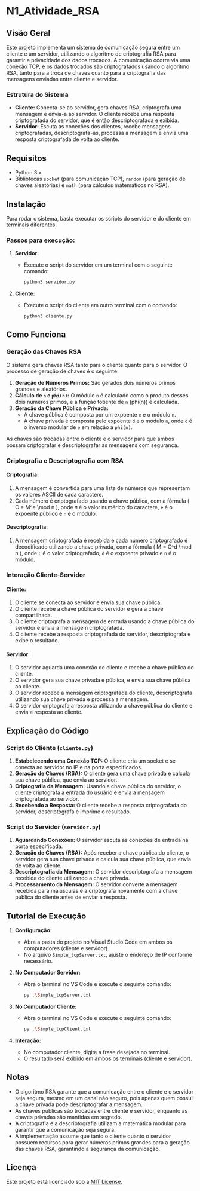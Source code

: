 # N1_Atividade_RSA

## Visão Geral

Este projeto implementa um sistema de comunicação segura entre um cliente e um servidor, utilizando o algoritmo de criptografia RSA para garantir a privacidade dos dados trocados. A comunicação ocorre via uma conexão TCP, e os dados trocados são criptografados usando o algoritmo RSA, tanto para a troca de chaves quanto para a criptografia das mensagens enviadas entre cliente e servidor.

### Estrutura do Sistema

- **Cliente:** Conecta-se ao servidor, gera chaves RSA, criptografa uma mensagem e envia-a ao servidor. O cliente recebe uma resposta criptografada do servidor, que é então descriptografada e exibida.
- **Servidor:** Escuta as conexões dos clientes, recebe mensagens criptografadas, descriptografa-as, processa a mensagem e envia uma resposta criptografada de volta ao cliente.

## Requisitos

- Python 3.x
- Bibliotecas `socket` (para comunicação TCP), `random` (para geração de chaves aleatórias) e `math` (para cálculos matemáticos no RSA).

## Instalação

Para rodar o sistema, basta executar os scripts do servidor e do cliente em terminais diferentes.

### Passos para execução:

1. **Servidor:**
   - Execute o script do servidor em um terminal com o seguinte comando:
     ```bash
     python3 servidor.py
     ```

2. **Cliente:**
   - Execute o script do cliente em outro terminal com o comando:
     ```bash
     python3 cliente.py
     ```

## Como Funciona

### Geração das Chaves RSA

O sistema gera chaves RSA tanto para o cliente quanto para o servidor. O processo de geração de chaves é o seguinte:

1. **Geração de Números Primos:** São gerados dois números primos grandes e aleatórios.
2. **Cálculo de `n` e `phi(n)`:** O módulo `n` é calculado como o produto desses dois números primos, e a função totiente de `n` (phi(n)) é calculada.
3. **Geração da Chave Pública e Privada:**
   - A chave pública é composta por um expoente `e` e o módulo `n`.
   - A chave privada é composta pelo expoente `d` e o módulo `n`, onde `d` é o inverso modular de `e` em relação a `phi(n)`.

As chaves são trocadas entre o cliente e o servidor para que ambos possam criptografar e descriptografar as mensagens com segurança.

### Criptografia e Descriptografia com RSA

#### Criptografia:

1. A mensagem é convertida para uma lista de números que representam os valores ASCII de cada caractere.
2. Cada número é criptografado usando a chave pública, com a fórmula \( C = M^e \mod n \), onde `M` é o valor numérico do caractere, `e` é o expoente público e `n` é o módulo.

#### Descriptografia:

1. A mensagem criptografada é recebida e cada número criptografado é decodificado utilizando a chave privada, com a fórmula \( M = C^d \mod n \), onde `C` é o valor criptografado, `d` é o expoente privado e `n` é o módulo.

### Interação Cliente-Servidor

#### Cliente:

1. O cliente se conecta ao servidor e envia sua chave pública.
2. O cliente recebe a chave pública do servidor e gera a chave compartilhada.
3. O cliente criptografa a mensagem de entrada usando a chave pública do servidor e envia a mensagem criptografada.
4. O cliente recebe a resposta criptografada do servidor, descriptografa e exibe o resultado.

#### Servidor:

1. O servidor aguarda uma conexão de cliente e recebe a chave pública do cliente.
2. O servidor gera sua chave privada e pública, e envia sua chave pública ao cliente.
3. O servidor recebe a mensagem criptografada do cliente, descriptografa utilizando sua chave privada e processa a mensagem.
4. O servidor criptografa a resposta utilizando a chave pública do cliente e envia a resposta ao cliente.

## Explicação do Código

### Script do Cliente (`cliente.py`)

1. **Estabelecendo uma Conexão TCP:** O cliente cria um socket e se conecta ao servidor no IP e na porta especificados.
2. **Geração de Chaves (RSA):** O cliente gera uma chave privada e calcula sua chave pública, que envia ao servidor.
3. **Criptografia da Mensagem:** Usando a chave pública do servidor, o cliente criptografa a entrada do usuário e envia a mensagem criptografada ao servidor.
4. **Recebendo a Resposta:** O cliente recebe a resposta criptografada do servidor, descriptografa e imprime o resultado.

### Script do Servidor (`servidor.py`)

1. **Aguardando Conexões:** O servidor escuta as conexões de entrada na porta especificada.
2. **Geração de Chaves (RSA):** Após receber a chave pública do cliente, o servidor gera sua chave privada e calcula sua chave pública, que envia de volta ao cliente.
3. **Descriptografia da Mensagem:** O servidor descriptografa a mensagem recebida do cliente utilizando a chave privada.
4. **Processamento da Mensagem:** O servidor converte a mensagem recebida para maiúsculas e a criptografa novamente com a chave pública do cliente antes de enviar a resposta.

## Tutorial de Execução

1. **Configuração:**
   - Abra a pasta do projeto no Visual Studio Code em ambos os computadores (cliente e servidor).
   - No arquivo `Simple_tcpServer.txt`, ajuste o endereço de IP conforme necessário.
   
2. **No Computador Servidor:**
   - Abra o terminal no VS Code e execute o seguinte comando:
     ```bash
     py .\Simple_tcpServer.txt
     ```

3. **No Computador Cliente:**
   - Abra o terminal no VS Code e execute o seguinte comando:
     ```bash
     py .\Simple_tcpClient.txt
     ```

4. **Interação:**
   - No computador cliente, digite a frase desejada no terminal.
   - O resultado será exibido em ambos os terminais (cliente e servidor).

## Notas

- O algoritmo RSA garante que a comunicação entre o cliente e o servidor seja segura, mesmo em um canal não seguro, pois apenas quem possui a chave privada pode descriptografar a mensagem.
- As chaves públicas são trocadas entre cliente e servidor, enquanto as chaves privadas são mantidas em segredo.
- A criptografia e a descriptografia utilizam a matemática modular para garantir que a comunicação seja segura.
- A implementação assume que tanto o cliente quanto o servidor possuem recursos para gerar números primos grandes para a geração das chaves RSA, garantindo a segurança da comunicação.

## Licença

Este projeto está licenciado sob a [MIT License](LICENSE).
